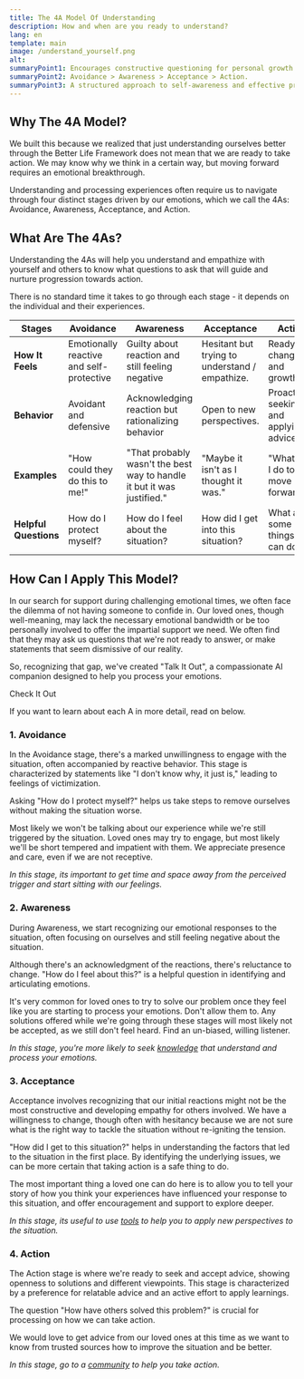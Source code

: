 ```yaml
---
title: The 4A Model Of Understanding
description: How and when are you ready to understand?
lang: en
template: main
image: /understand_yourself.png
alt: 
summaryPoint1: Encourages constructive questioning for personal growth.
summaryPoint2: Avoidance > Awareness > Acceptance > Action.
summaryPoint3: A structured approach to self-awareness and effective problem-solving.
---
```


## Why The 4A Model?

We built this because we realized that just understanding ourselves better through the Better Life Framework does not mean that we are ready to take action. We may know why we think in a certain way, but moving forward requires an emotional breakthrough.

Understanding and processing experiences often require us to navigate through four distinct stages driven by our emotions, which we call the 4As: Avoidance, Awareness, Acceptance, and Action. 

## What Are The 4As?

Understanding the 4As will help you understand and empathize with yourself and others to know what questions to ask that will guide and nurture progression towards action.

There is no standard time it takes to go through each stage - it depends on the individual and their experiences.


| **Stages**               | **Avoidance**                                             | **Awareness**                                                         | **Acceptance**                                | **Action**                                      |
|--------------------------|-----------------------------------------------------------|----------------------------------------------------------------------|-----------------------------------------------|-------------------------------------------------|
| **How It Feels**         | Emotionally reactive and self-protective                  | Guilty about reaction and still feeling negative                                          | Hesitant but trying to understand / empathize.                      | Ready for change and growth                     |
| **Behavior**             | Avoidant and defensive                                    | Acknowledging reaction but rationalizing behavior                    | Open to new perspectives. | Proactively seeking and applying advice          |
| **Examples**             | "How could they do this to me!"                     | "That probably wasn't the best way to handle it but it was justified." |  "Maybe it isn't as I thought it was."                                       | "What can I do to move forward?"                                                |
| **Helpful Questions**    | How do I protect myself?                                  | How do I feel about the situation?                                          | How did I get into this situation?             | What are some things I can do?            |

## How Can I Apply This Model?

In our search for support during challenging emotional times, we often face the dilemma of not having someone to confide in. Our loved ones, though well-meaning, may lack the necessary emotional bandwidth or be too personally involved to offer the impartial support we need. We often find that they may ask us questions that we're not ready to answer, or make statements that seem dismissive of our reality.

So, recognizing that gap, we've created "Talk It Out", a compassionate AI companion designed to help you process your emotions.

<ButtonLink to="/unlock-your-potential/programs/talk-it-out">Check It Out</ButtonLink>

If you want to learn about each A in more detail, read on below.

### 1. Avoidance

In the Avoidance stage, there's a marked unwillingness to engage with the situation, often accompanied by reactive behavior. This stage is characterized by statements like "I don't know why, it just is," leading to feelings of victimization.

Asking "How do I protect myself?" helps us take steps to remove ourselves without making the situation worse.

Most likely we won't be talking about our experience while we're still triggered by the situation. Loved ones may try to engage, but most likely we'll be short tempered and impatient with them. We appreciate presence and care, even if we are not receptive.

_In this stage, its important to get time and space away from the perceived trigger and start sitting with our feelings._

### 2. Awareness

During Awareness, we start recognizing our emotional responses to the situation, often focusing on ourselves and still feeling negative about the situation.

Although there's an acknowledgment of the reactions, there's reluctance to change. "How do I feel about this?" is a helpful question in identifying and articulating emotions.

It's very common for loved ones to try to solve our problem once they feel like you are starting to process your emotions. Don't allow them to. Any solutions offered while we're going through these stages will most likely not be accepted, as we still don't feel heard. Find an un-biased, willing listener.

_In this stage, you're more likely to seek [knowledge](/unlock-your-potential/programs?filters=knowledge) that understand and process your emotions._

### 3. Acceptance

Acceptance involves recognizing that our initial reactions might not be the most constructive and developing empathy for others involved. We have a willingness to change, though often with hesitancy because we are not sure what is the right way to tackle the situation without re-igniting the tension.

"How did I get to this situation?" helps in understanding the factors that led to the situation in the first place. By identifying the underlying issues, we can be more certain that taking action is a safe thing to do.

The most important thing a loved one can do here is to allow you to tell your story of how you think your experiences have influenced your response to this situation, and offer encouragement and support to explore deeper.

_In this stage, its useful to use [tools](/unlock-your-potential/programs?filters=tools) to help you to apply new perspectives to the situation._

### 4. Action

The Action stage is where we're ready to seek and accept advice, showing openness to solutions and different viewpoints. This stage is characterized by a preference for relatable advice and an active effort to apply learnings. 

The question "How have others solved this problem?" is crucial for processing on how we can take action.

We would love to get advice from our loved ones at this time as we want to know from trusted sources how to improve the situation and be better.

_In this stage, go to a [community](/unlock-your-potential/programs?filters=community) to help you take action._
